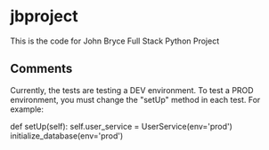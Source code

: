 # jbproject
This is the code for John Bryce Full Stack  Python Project

## Comments
Currently, the tests are testing a DEV environment. To test a PROD environment, you must change the "setUp" method in each test. For example:

def setUp(self):
        self.user_service = UserService(env='prod')
        initialize_database(env='prod') 